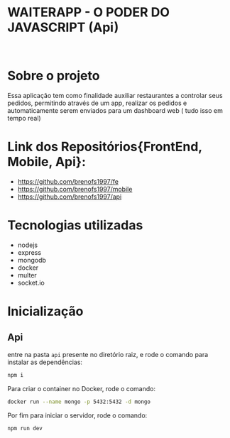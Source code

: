 # WAITERAPP - O PODER DO JAVASCRIPT (Api)

<br>

# Sobre o projeto
Essa aplicação tem como finalidade auxiliar restaurantes a controlar seus pedidos, permitindo através de um app, realizar os pedidos e automaticamente serem enviados para um dashboard web ( tudo isso em tempo real)

# Link dos Repositórios{FrontEnd, Mobile, Api}:
- https://github.com/brenofs1997/fe
- https://github.com/brenofs1997/mobile
- https://github.com/brenofs1997/api

# Tecnologias utilizadas
- nodejs
- express
- mongodb
- docker
- multer
- socket.io

# Inicialização

## Api
entre na pasta `api` presente no diretório raiz, e rode o comando para instalar as dependências:
```bash
npm i
```
Para criar o container no Docker, rode o comando:
```bash
docker run --name mongo -p 5432:5432 -d mongo
```
Por fim para iniciar o servidor, rode o comando:
```bash
npm run dev
```

